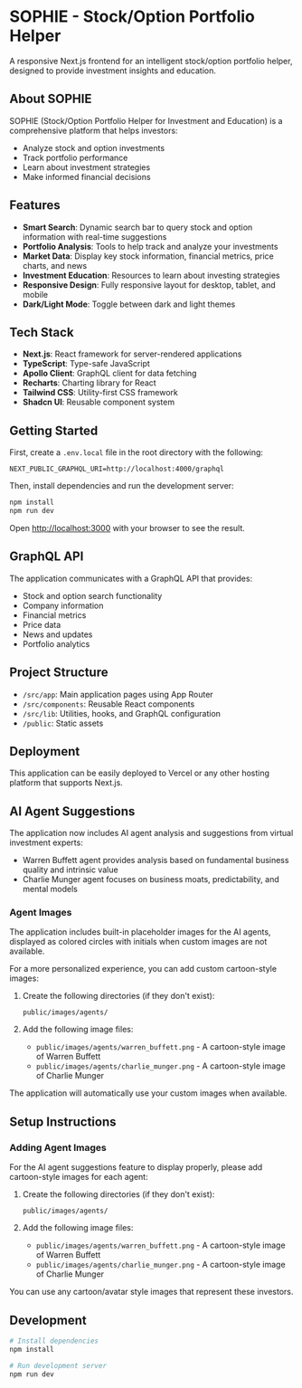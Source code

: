 # SOPHIE - Stock/Option Portfolio Helper

A responsive Next.js frontend for an intelligent stock/option portfolio helper, designed to provide investment insights and education.

## About SOPHIE

SOPHIE (Stock/Option Portfolio Helper for Investment and Education) is a comprehensive platform that helps investors:
- Analyze stock and option investments
- Track portfolio performance
- Learn about investment strategies
- Make informed financial decisions

## Features

- **Smart Search**: Dynamic search bar to query stock and option information with real-time suggestions
- **Portfolio Analysis**: Tools to help track and analyze your investments
- **Market Data**: Display key stock information, financial metrics, price charts, and news
- **Investment Education**: Resources to learn about investing strategies
- **Responsive Design**: Fully responsive layout for desktop, tablet, and mobile
- **Dark/Light Mode**: Toggle between dark and light themes

## Tech Stack

- **Next.js**: React framework for server-rendered applications
- **TypeScript**: Type-safe JavaScript
- **Apollo Client**: GraphQL client for data fetching
- **Recharts**: Charting library for React
- **Tailwind CSS**: Utility-first CSS framework
- **Shadcn UI**: Reusable component system

## Getting Started

First, create a `.env.local` file in the root directory with the following:

```
NEXT_PUBLIC_GRAPHQL_URI=http://localhost:4000/graphql
```

Then, install dependencies and run the development server:

```bash
npm install
npm run dev
```

Open [http://localhost:3000](http://localhost:3000) with your browser to see the result.

## GraphQL API

The application communicates with a GraphQL API that provides:

- Stock and option search functionality
- Company information
- Financial metrics
- Price data
- News and updates
- Portfolio analytics

## Project Structure

- `/src/app`: Main application pages using App Router
- `/src/components`: Reusable React components
- `/src/lib`: Utilities, hooks, and GraphQL configuration
- `/public`: Static assets

## Deployment

This application can be easily deployed to Vercel or any other hosting platform that supports Next.js.

## AI Agent Suggestions

The application now includes AI agent analysis and suggestions from virtual investment experts:

- Warren Buffett agent provides analysis based on fundamental business quality and intrinsic value
- Charlie Munger agent focuses on business moats, predictability, and mental models

### Agent Images

The application includes built-in placeholder images for the AI agents, displayed as colored circles with initials when custom images are not available.

For a more personalized experience, you can add custom cartoon-style images:

1. Create the following directories (if they don't exist):
   ```
   public/images/agents/
   ```

2. Add the following image files:
   - `public/images/agents/warren_buffett.png` - A cartoon-style image of Warren Buffett
   - `public/images/agents/charlie_munger.png` - A cartoon-style image of Charlie Munger

The application will automatically use your custom images when available.

## Setup Instructions

### Adding Agent Images

For the AI agent suggestions feature to display properly, please add cartoon-style images for each agent:

1. Create the following directories (if they don't exist):
   ```
   public/images/agents/
   ```

2. Add the following image files:
   - `public/images/agents/warren_buffett.png` - A cartoon-style image of Warren Buffett
   - `public/images/agents/charlie_munger.png` - A cartoon-style image of Charlie Munger

You can use any cartoon/avatar style images that represent these investors.

## Development

```bash
# Install dependencies
npm install

# Run development server
npm run dev
```
